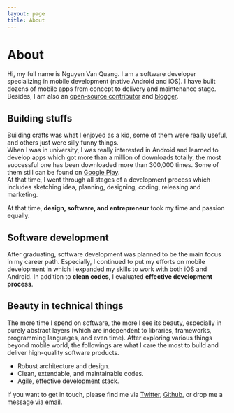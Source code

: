 ```yaml
---
layout: page
title: About
---
```

# About
Hi, my full name is Nguyen Van Quang. I am a software developer specializing in mobile development (native Android and iOS). I have built dozens of mobile apps from concept to delivery and maintenance stage. Besides, I am also an [open-source contributor](https://github.com/quangctkm9207) and [blogger](http://emo-pass.com/blog/).

## Building stuffs
Building crafts was what I enjoyed as a kid, some of them were really useful, and others just were silly funny things.  
When I was in university, I was really interested in Android and learned to develop apps which got more than a million of downloads totally, the most successful one has been downloaded more than 300,000 times.
Some of them still can be found on [Google Play](https://play.google.com/store/apps/developer?id=EmoPass+Studio).  
At that time, I went through all stages of a development process which includes sketching idea, planning, designing, coding, releasing and marketing.  

At that time, **design, software, and entrepreneur** took my time and passion equally.

## Software development
After graduating, software development was planned to be the main focus in my career path. Especially, I continued to put my efforts on mobile development in which I expanded my skills to work with both iOS and Android. In addition to **clean codes**, I evaluated **effective development process**.  

## Beauty in technical things
The more time I spend on software, the more I see its beauty, especially in purely abstract layers (which are independent to libraries, frameworks, programming languages, and even time). After exploring various things beyond mobile world, the followings are what I care the most to build and deliver high-quality software products.
* Robust architecture and design.
* Clean, extendable, and maintainable codes.
* Agile, effective development stack.  

If you want to get in touch, please find me via [Twitter](https://twitter.com/quangctkm9207),  [Github](https://github.com/quangctkm9207), or drop me a message via [email](mailto:quangctkm9207@gmail.com).
